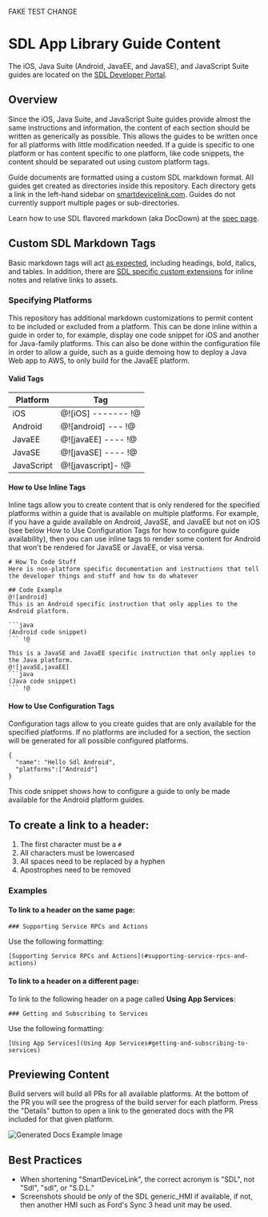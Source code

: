 
FAKE TEST CHANGE

# SDL App Library Guide Content
The iOS, Java Suite (Android, JavaEE, and JavaSE), and JavaScript Suite guides are located on the [SDL Developer Portal](https://smartdevicelink.com/docs/).

## Overview
Since the iOS, Java Suite, and JavaScript Suite guides provide almost the same instructions and information, the content of each section should be written as generically as possible. This allows the guides to be written once for all platforms with little modification needed. If a guide is specific to one platform or has content specific to one platform, like code snippets, the content should be separated out using custom platform tags.

Guide documents are formatted using a custom SDL markdown format. All guides get created as directories inside this repository. Each directory gets a link in the left-hand sidebar on [smartdevicelink.com](https://smartdevicelink.com). Guides do not currently support multiple pages or sub-directories.

Learn how to use SDL flavored markdown (aka DocDown) at the [spec page](https://github.com/smartdevicelink/sdl_markdown_spec).

## Custom SDL Markdown Tags
Basic markdown tags will act [as expected](https://github.com/smartdevicelink/sdl_markdown_spec#basic-markdown-syntax), including headings, bold, italics, and tables. In addition, there are [SDL specific custom extensions](https://github.com/smartdevicelink/sdl_markdown_spec#basic-markdown-syntax) for inline notes and relative links to assets.

### Specifying Platforms
This repository has additional markdown customizations to permit content to be included or excluded from a platform. This can be done inline within a guide in order to, for example, display one code snippet for iOS and another for Java-family platforms. This can also be done within the configuration file in order to allow a guide, such as a guide demoing how to deploy a Java Web app to AWS, to only build for the JavaEE platform.

#### Valid Tags

| Platform         | Tag                |
| ---------------- | ------------------ |
| iOS              | @![iOS] ------- !@ |
| Android          | @![android] --- !@ |
| JavaEE           | @![javaEE] ---- !@ |
| JavaSE           | @![javaSE] ---- !@ |
| JavaScript       | @![javascript]- !@ |

#### How to Use Inline Tags
Inline tags allow you to create content that is only rendered for the specified platforms within a guide that is available on multiple platforms. For example, if you have a guide available on Android, JavaSE, and JavaEE but not on iOS (see below How to Use Configuration Tags for how to configure guide availability), then you can use inline tags to render some content for Android that won't be rendered for JavaSE or JavaEE, or visa versa.

    # How To Code Stuff
    Here is non-platform specific documentation and instructions that tell the developer things and stuff and how to do whatever
    
    ## Code Example
    @![android]
    This is an Android specific instruction that only applies to the Android platform.
    
    ```java
    (Android code snippet)
    ``` !@
    
    This is a JavaSE and JavaEE specific instruction that only applies to the Java platform.
    @![javaSE,javaEE]
    ```java
    (Java code snippet)
    ``` !@
    
#### How to Use Configuration Tags
Configuration tags allow to you create guides that are only available for the specified platforms. If no platforms are included for a section, the section will be generated for all possible configured platforms. 

    {
      "name": "Hello Sdl Android",
      "platforms":["Android"]
    }

This code snippet shows how to configure a guide to only be made available for the Android platform guides.

## To create a link to a header:
1. The first character must be a `#`
1. All characters must be lowercased
1. All spaces need to be replaced by a hyphen
1. Apostrophes need to be removed

### Examples
#### To link to a header on the same page:
```
### Supporting Service RPCs and Actions
```

Use the following formatting:
```
[Supporting Service RPCs and Actions](#supporting-service-rpcs-and-actions) 
```

#### To link to a header on a different page:
To link to the following header on a page called **Using App Services**:
```
### Getting and Subscribing to Services
```

Use the following formatting:
```
[Using App Services](Using App Services#getting-and-subscribing-to-services)
```

## Previewing Content
Build servers will build all PRs for all available platforms. At the bottom of the PR you will see the progress of the build server for each platform. Press the "Details" button to open a link to the generated docs with the PR included for that given platform.

![Generated Docs Example Image](assets/docs-generated-example.png)

## Best Practices
* When shortening "SmartDeviceLink", the correct acronym is "SDL", not "Sdl", "sdl", or "S.D.L."
* Screenshots should be _only_ of the SDL generic_HMI if available, if not, then another HMI such as Ford's Sync 3 head unit may be used.
